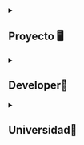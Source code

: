 <details>
<summary>

## Proyecto 🖥️

</summary>

<p>
El proyecto es un e-commerce producto de un proyecto final de CODERHOUSE. 
Se realizó con la estrategia de diseño "Mobile First".
Se utilizaron tecnologías como:

▫️ HTML5
▫️ CSS
▫️ Preprocessors (SASS)
▫️ JavaScript
▫️ React. JS

El proyecto fue inicializado con:
🏷️ [Create-React-App](https://create-react-app.dev/docs/getting-started/)

Los packages instalados son los siguientes:

▫️ [React-tostify](https://www.npmjs.com/package/react-toastify)
▫ [Validator](https://www.npmjs.com/package/validator)

Para inicializar el proyecto en tu equipo local, debes clonarlo o hacerle un fork al repositorio.

    git clone https://github.com/GaloMegg/CRAFTYACCS__Meggiolaro.git

Una vez clonado, deberá moverse a la carpeta creada.

    cd CRAFTYACCS__Meggiolaro

Ya posicionado en la carpeta clonada, deberá correr el comando:

    npm i

Una vez instalados los módulos corra el siguiente comando

    npm start

Se abrirá un LocalHost en su navegador predeterminado.

¡Y estás listo! 🚀

#### Crafty Accesorios

[@CraftyAccs](https://www.instagram.com/craftyaccs/)

</p>

</details>

<details>

<summary>

## Developer🔹

</summary>

<p>

#### Galo Meggiolaro

> "Front-end developer en eterno entrenamiento"

**[Linked-In](https://www.linkedin.com/in/galomeggiolaro/)
[Twitter](https://twitter.com/Wtscrackin)**

</p>

</details>

<details><summary>

## Universidad💮

</summary>

<p>

#### CODERHOUSE

> _Democratizando la educación_
> [CODERHOUSE](https://www.coderhouse.com/)

</p>

</details>
